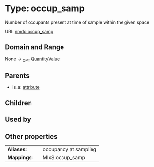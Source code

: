 
# Type: occup_samp


Number of occupants present at time of sample within the given space

URI: [nmdc:occup_samp](https://microbiomedata/meta/occup_samp)


## Domain and Range

None ->  <sub>OPT</sub> [QuantityValue](QuantityValue.md)

## Parents

 *  is_a: [attribute](attribute.md)

## Children


## Used by


## Other properties

|  |  |  |
| --- | --- | --- |
| **Aliases:** | | occupancy at sampling |
| **Mappings:** | | MIxS:occup_samp |

